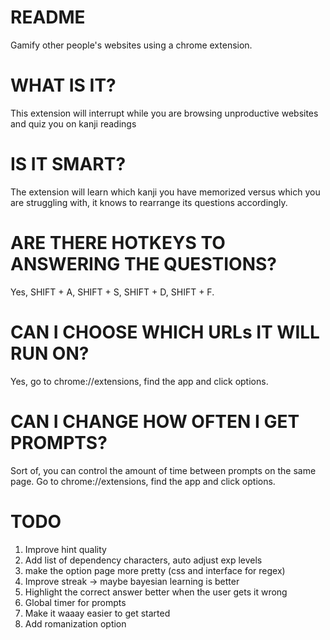 # README #

Gamify other people's websites using a chrome extension.

# WHAT IS IT? #
This extension will interrupt while you are browsing unproductive websites and quiz you on kanji readings

# IS IT SMART? #
The extension will learn which kanji you have memorized versus which you are struggling with, it knows to rearrange its questions accordingly.

# ARE THERE HOTKEYS TO ANSWERING THE QUESTIONS? #
Yes, SHIFT + A, SHIFT + S, SHIFT + D, SHIFT + F.

# CAN I CHOOSE WHICH URLs IT WILL RUN ON? #
Yes, go to chrome://extensions, find the app and click options.

# CAN I CHANGE HOW OFTEN I GET PROMPTS? #
Sort of, you can control the amount of time between prompts on the same page. Go to chrome://extensions, find the app and click options.

# TODO

1. Improve hint quality
2. Add list of dependency characters, auto adjust exp levels
4. make the option page more pretty (css and interface for regex)
5. Improve streak -> maybe bayesian learning is better
6. Highlight the correct answer better when the user gets it wrong
7. Global timer for prompts
8. Make it waaay easier to get started
9. Add romanization option